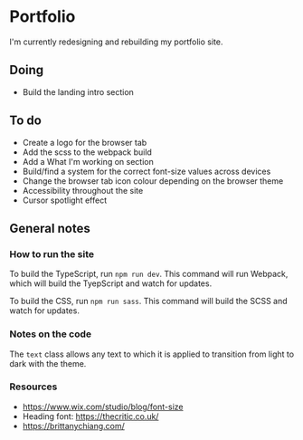 # Portfolio

I'm currently redesigning and rebuilding my portfolio site.

## Doing

-   Build the landing intro section

## To do

-   Create a logo for the browser tab
-   Add the scss to the webpack build
-   Add a What I'm working on section
-   Build/find a system for the correct font-size values across devices
-   Change the browser tab icon colour depending on the browser theme
-   Accessibility throughout the site
-   Cursor spotlight effect

## General notes

### How to run the site

To build the TypeScript, run `npm run dev`. This command will run Webpack, which will build the TyepScript and watch for updates.

To build the CSS, run `npm run sass`. This command will build the SCSS and watch for updates.

### Notes on the code

The `text` class allows any text to which it is applied to transition from light to dark with the theme.

### Resources

-   https://www.wix.com/studio/blog/font-size
-   Heading font: https://thecritic.co.uk/
-   https://brittanychiang.com/
